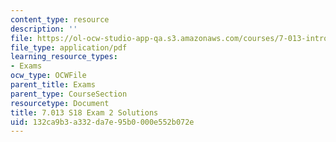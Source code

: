 ```yaml
---
content_type: resource
description: ''
file: https://ol-ocw-studio-app-qa.s3.amazonaws.com/courses/7-013-introductory-biology-spring-2018/132ca9b3a332da7e95b0000e552b072e_MIT7_013s18_E2S.pdf
file_type: application/pdf
learning_resource_types:
- Exams
ocw_type: OCWFile
parent_title: Exams
parent_type: CourseSection
resourcetype: Document
title: 7.013 S18 Exam 2 Solutions
uid: 132ca9b3-a332-da7e-95b0-000e552b072e
---
```

